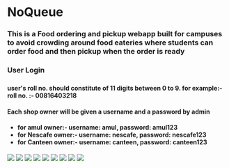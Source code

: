 # NoQueue
<h3>This is a Food ordering and pickup webapp built for campuses to avoid crowding around food eateries where students can order food and then pickup when the order is ready</h3>

<h3>User Login<h3>
  <h4>user's roll no. should constitute of 11 digits between 0 to 9. for example:-  roll no. :- 00816403218<h4>
<h4>Each shop owner will be given a username and a password by admin</h4>
<h4>
  <ul>
    <li>for amul owner:- username: amul, password: amul123</li>
    <li>for Nescafe owner:- username: nescafe, password: nescafe123</li>
    <li>for Canteen owner:- username: canteen, password: canteen123</li>
  </ul>
</h4>
<img src="https://user-images.githubusercontent.com/54860348/135756755-607fca3e-b124-4d80-92e2-5181572f5430.png" />
<img src="https://user-images.githubusercontent.com/54860348/135756776-77db9251-cc3c-4823-a50e-2dfc2578bc3e.png" />
<img src="https://user-images.githubusercontent.com/54860348/135756784-4acbe4df-fb8e-4c29-8d36-71806007a91d.png" />
<img src="https://user-images.githubusercontent.com/54860348/135756792-8de76446-ca53-432b-a9b4-68a16c42d60c.png" />
<img src="https://user-images.githubusercontent.com/54860348/135756798-53e08a43-d8a8-4106-b90e-a0d6bce587b9.png" />
<img src="https://user-images.githubusercontent.com/54860348/135756807-14fefd32-9c69-452b-ba18-7482f64666a2.png" />
<img src="https://user-images.githubusercontent.com/54860348/135756812-44aac46f-863f-4fc0-8667-b2fd56f56a2b.png" />
<img src="https://user-images.githubusercontent.com/54860348/135756818-2095cfdf-a9cf-4d7b-8e66-770bffb859ea.png" />
<img src="https://user-images.githubusercontent.com/54860348/135756830-12561cfd-22f1-434f-9aa4-6b2182dd47c4.png" />


